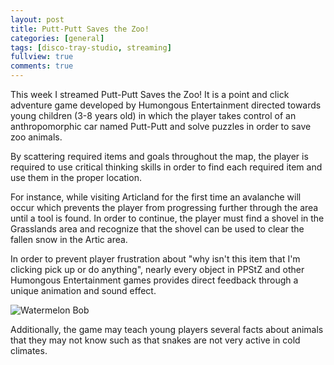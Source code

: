 ```yaml
---
layout: post
title: Putt-Putt Saves the Zoo!
categories: [general]
tags: [disco-tray-studio, streaming]
fullview: true
comments: true
---
```


This week I streamed Putt-Putt Saves the Zoo! It is a point and click adventure game developed by Humongous Entertainment directed towards young children (3-8 years old) in which the player takes control of an anthropomorphic car named Putt-Putt and solve puzzles in order to save zoo animals. 

By scattering required items and goals throughout the map, the player is required to use critical thinking skills in order to find each required item and use them in the proper location. 

For instance, while visiting Articland for the first time an avalanche will occur which prevents the player from progressing further through the area until a tool is found. In order to continue, the player must find a shovel in the Grasslands area and recognize that the shovel can be used to clear the fallen snow in the Artic area.

In order to prevent player frustration about "why isn't this item that I'm clicking pick up or do anything", nearly every object in PPStZ and other Humongous Entertainment games provides direct feedback through a unique animation and sound effect. 

![Watermelon Bob]({{site.baseurl}}/assets/media/watermelon-bob.png)

Additionally, the game may teach young players several facts about animals that they may not know such as that snakes are not very active in cold climates. 
